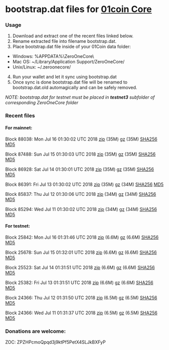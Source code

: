 # bootstrap.dat files for [01coin Core](https://01coin.io)

### Usage

1. Download and extract one of the recent files linked below.
2. Rename extracted file into filename bootstrap.dat.
3. Place bootstrap.dat file inside of your 01Coin data folder:
 - Windows: %APPDATA%\ZeroOneCore\
 - Mac OS: ~/Library/Application Support/ZeroOneCore/
 - Unix/Linux: ~/.zeroonecore/
4. Run your wallet and let it sync using bootstrap.dat
5. Once sync is done bootstrap.dat file will be renamed to bootstrap.dat.old automagically and can be safely removed.

_NOTE: bootstrap.dat for testnet must be placed in **testnet3** subfolder of corresponding ZeroOneCore folder_

### Recent files

#### For mainnet:

Block 88038: Mon Jul 16 01:30:02 UTC 2018 [zip](https://files.01coin.io/mainnet/2018-07-16/bootstrap.dat.zip) (35M) [gz](https://files.01coin.io/mainnet/2018-07-16/bootstrap.dat.tar.gz) (35M) [SHA256](https://files.01coin.io/mainnet/2018-07-16/sha256.txt) [MD5](https://files.01coin.io/mainnet/2018-07-16/md5.txt)

Block 87488: Sun Jul 15 01:30:03 UTC 2018 [zip](https://files.01coin.io/mainnet/2018-07-15/bootstrap.dat.zip) (35M) [gz](https://files.01coin.io/mainnet/2018-07-15/bootstrap.dat.tar.gz) (35M) [SHA256](https://files.01coin.io/mainnet/2018-07-15/sha256.txt) [MD5](https://files.01coin.io/mainnet/2018-07-15/md5.txt)

Block 86928: Sat Jul 14 01:30:01 UTC 2018 [zip](https://files.01coin.io/mainnet/2018-07-14/bootstrap.dat.zip) (35M) [gz](https://files.01coin.io/mainnet/2018-07-14/bootstrap.dat.tar.gz) (35M) [SHA256](https://files.01coin.io/mainnet/2018-07-14/sha256.txt) [MD5](https://files.01coin.io/mainnet/2018-07-14/md5.txt)

Block 86391: Fri Jul 13 01:30:02 UTC 2018 [zip](https://files.01coin.io/mainnet/2018-07-13/bootstrap.dat.zip) (35M) [gz](https://files.01coin.io/mainnet/2018-07-13/bootstrap.dat.tar.gz) (34M) [SHA256](https://files.01coin.io/mainnet/2018-07-13/sha256.txt) [MD5](https://files.01coin.io/mainnet/2018-07-13/md5.txt)

Block 85837: Thu Jul 12 01:30:06 UTC 2018 [zip](https://files.01coin.io/mainnet/2018-07-12/bootstrap.dat.zip) (34M) [gz](https://files.01coin.io/mainnet/2018-07-12/bootstrap.dat.tar.gz) (34M) [SHA256](https://files.01coin.io/mainnet/2018-07-12/sha256.txt) [MD5](https://files.01coin.io/mainnet/2018-07-12/md5.txt)

Block 85294: Wed Jul 11 01:30:02 UTC 2018 [zip](https://files.01coin.io/mainnet/2018-07-11/bootstrap.dat.zip) (34M) [gz](https://files.01coin.io/mainnet/2018-07-11/bootstrap.dat.tar.gz) (34M) [SHA256](https://files.01coin.io/mainnet/2018-07-11/sha256.txt) [MD5](https://files.01coin.io/mainnet/2018-07-11/md5.txt)


#### For testnet:

Block 25842: Mon Jul 16 01:31:46 UTC 2018 [zip](https://files.01coin.io/testnet/2018-07-16/bootstrap.dat.zip) (6.6M) [gz](https://files.01coin.io/testnet/2018-07-16/bootstrap.dat.tar.gz) (6.6M) [SHA256](https://files.01coin.io/testnet/2018-07-16/sha256.txt) [MD5](https://files.01coin.io/testnet/2018-07-16/md5.txt)

Block 25678: Sun Jul 15 01:32:01 UTC 2018 [zip](https://files.01coin.io/testnet/2018-07-15/bootstrap.dat.zip) (6.6M) [gz](https://files.01coin.io/testnet/2018-07-15/bootstrap.dat.tar.gz) (6.6M) [SHA256](https://files.01coin.io/testnet/2018-07-15/sha256.txt) [MD5](https://files.01coin.io/testnet/2018-07-15/md5.txt)

Block 25523: Sat Jul 14 01:31:51 UTC 2018 [zip](https://files.01coin.io/testnet/2018-07-14/bootstrap.dat.zip) (6.6M) [gz](https://files.01coin.io/testnet/2018-07-14/bootstrap.dat.tar.gz) (6.6M) [SHA256](https://files.01coin.io/testnet/2018-07-14/sha256.txt) [MD5](https://files.01coin.io/testnet/2018-07-14/md5.txt)

Block 25382: Fri Jul 13 01:31:51 UTC 2018 [zip](https://files.01coin.io/testnet/2018-07-13/bootstrap.dat.zip) (6.6M) [gz](https://files.01coin.io/testnet/2018-07-13/bootstrap.dat.tar.gz) (6.6M) [SHA256](https://files.01coin.io/testnet/2018-07-13/sha256.txt) [MD5](https://files.01coin.io/testnet/2018-07-13/md5.txt)

Block 24366: Thu Jul 12 01:31:50 UTC 2018 [zip](https://files.01coin.io/testnet/2018-07-12/bootstrap.dat.zip) (6.5M) [gz](https://files.01coin.io/testnet/2018-07-12/bootstrap.dat.tar.gz) (6.5M) [SHA256](https://files.01coin.io/testnet/2018-07-12/sha256.txt) [MD5](https://files.01coin.io/testnet/2018-07-12/md5.txt)

Block 24366: Wed Jul 11 01:31:37 UTC 2018 [zip](https://files.01coin.io/testnet/2018-07-11/bootstrap.dat.zip) (6.5M) [gz](https://files.01coin.io/testnet/2018-07-11/bootstrap.dat.tar.gz) (6.5M) [SHA256](https://files.01coin.io/testnet/2018-07-11/sha256.txt) [MD5](https://files.01coin.io/testnet/2018-07-11/md5.txt)


### Donations are welcome:

ZOC: ZPZHPcmoQpqd3j9ktPf5PetX4SLJkBXFyP
